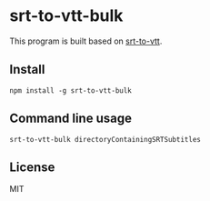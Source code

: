 # srt-to-vtt-bulk

This program is built based on [srt-to-vtt]().

## Install

```
npm install -g srt-to-vtt-bulk
```

## Command line usage

```
srt-to-vtt-bulk directoryContainingSRTSubtitles
```

## License
MIT
